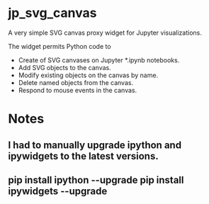 # jp_svg_canvas #

A very simple SVG canvas proxy widget for Jupyter visualizations.

The widget permits Python code to 

- Create of SVG canvases on Jupyter *.ipynb notebooks.
- Add SVG objects to the canvas.
- Modify existing objects on the canvas by name.
- Delete named objects from the canvas.
- Respond to mouse events in the canvas.


# Notes #

I had to manually upgrade ipython and ipywidgets to the latest versions.
---
pip install ipython --upgrade
pip install ipywidgets --upgrade
---